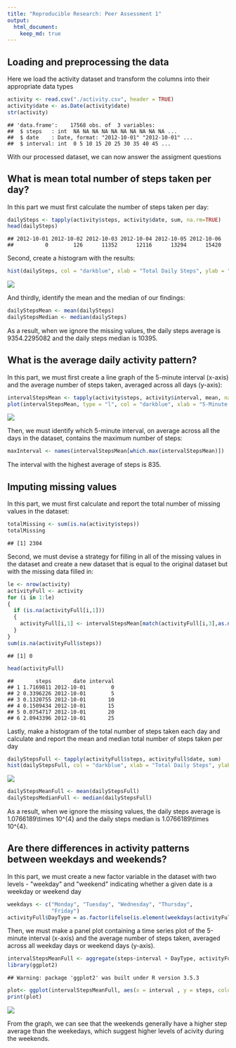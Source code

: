 ```yaml
---
title: "Reproducible Research: Peer Assessment 1"
output: 
  html_document:
    keep_md: true
---
```



## Loading and preprocessing the data
Here we load the activity dataset and transform the columns into their appropriate data types


```r
activity <- read.csv("./activity.csv", header = TRUE)
activity$date <- as.Date(activity$date)
str(activity)
```

```
## 'data.frame':	17568 obs. of  3 variables:
##  $ steps   : int  NA NA NA NA NA NA NA NA NA NA ...
##  $ date    : Date, format: "2012-10-01" "2012-10-01" ...
##  $ interval: int  0 5 10 15 20 25 30 35 40 45 ...
```

With our processed dataset, we can now answer the assigment questions



## What is mean total number of steps taken per day?
In this part we must first calculate the number of steps taken per day:


```r
dailySteps <- tapply(activity$steps, activity$date, sum, na.rm=TRUE)
head(dailySteps)
```

```
## 2012-10-01 2012-10-02 2012-10-03 2012-10-04 2012-10-05 2012-10-06 
##          0        126      11352      12116      13294      15420
```

Second, create a histogram with the results:


```r
hist(dailySteps, col = "darkblue", xlab = "Total Daily Steps", ylab = "Frequency", main = "Frequency of Total Daily Steps")
```

![](PA1_template_files/figure-html/unnamed-chunk-3-1.png)<!-- -->

And thirdly, identify the mean and the median of our findings:


```r
dailyStepsMean <- mean(dailySteps)
dailyStepsMedian <- median(dailySteps)
```

As a result, when we ignore the missing values, the daily steps average is 9354.2295082 and the daily steps median is 10395.



## What is the average daily activity pattern?
In this part, we must first create a line graph of the 5-minute interval (x-axis) and the average number of steps taken, averaged across all days (y-axis):


```r
intervalStepsMean <- tapply(activity$steps, activity$interval, mean, na.rm = TRUE)
plot(intervalStepsMean, type = "l", col = "darkblue", xlab = "5-Minute Intervals", ylab = "Daily Step Average", main = "Daily Steps Average per Interval")
```

![](PA1_template_files/figure-html/unnamed-chunk-5-1.png)<!-- -->

Then, we must identify which 5-minute interval, on average across all the days in the dataset, contains the maximum number of steps:


```r
maxInterval <- names(intervalStepsMean[which.max(intervalStepsMean)])
```

The interval with the highest average of steps is 835.



## Imputing missing values
In this part, we must first calculate and report the total number of missing values in the dataset:


```r
totalMissing <- sum(is.na(activity$steps))
totalMissing
```

```
## [1] 2304
```

Second, we must devise a strategy for filling in all of the missing values in the dataset and create a new dataset that is equal to the original dataset but with the missing data filled in:


```r
le <- nrow(activity)
activityFull <- activity
for (i in 1:le) 
{
  if (is.na(activityFull[i,1]))
  {
    activityFull[i,1] <- intervalStepsMean[match(activityFull[i,3],as.numeric(names(intervalStepsMean)))]
  }
}
sum(is.na(activityFull$steps))
```

```
## [1] 0
```

```r
head(activityFull)
```

```
##       steps       date interval
## 1 1.7169811 2012-10-01        0
## 2 0.3396226 2012-10-01        5
## 3 0.1320755 2012-10-01       10
## 4 0.1509434 2012-10-01       15
## 5 0.0754717 2012-10-01       20
## 6 2.0943396 2012-10-01       25
```

Lastly, make a histogram of the total number of steps taken each day and calculate and report the mean and median total number of steps taken per day


```r
dailyStepsFull <- tapply(activityFull$steps, activityFull$date, sum)
hist(dailyStepsFull, col = "darkblue", xlab = "Total Daily Steps", ylab = "Frequency", main = "Frequency of Total Daily Steps")
```

![](PA1_template_files/figure-html/unnamed-chunk-9-1.png)<!-- -->

```r
dailyStepsMeanFull <- mean(dailyStepsFull)
dailyStepsMedianFull <- median(dailyStepsFull)
```

As a result, when we ignore the missing values, the daily steps average is 1.0766189\times 10^{4} and the daily steps median is 1.0766189\times 10^{4}.



## Are there differences in activity patterns between weekdays and weekends?
In this part, we must create a new factor variable in the dataset with two levels - "weekday" and "weekend" indicating whether a given date is a weekday or weekend day


```r
weekdays <- c("Monday", "Tuesday", "Wednesday", "Thursday", 
              "Friday")
activityFull$DayType = as.factor(ifelse(is.element(weekdays(activityFull$date),weekdays), "Weekday", "Weekend"))
```

Then, we must make a panel plot containing a time series plot of the 5-minute interval (x-axis) and the average number of steps taken, averaged across all weekday days or weekend days (y-axis).


```r
intervalStepsMeanFull <- aggregate(steps~interval + DayType, activityFull, mean)
library(ggplot2)
```

```
## Warning: package 'ggplot2' was built under R version 3.5.3
```

```r
plot<- ggplot(intervalStepsMeanFull, aes(x = interval , y = steps, color = DayType)) + geom_line() + labs(title = "Daily Steps Average per Interval", x = "5-Minute Intervals", y = "Daily Step Average") + facet_wrap(~DayType, ncol = 1, nrow=2) + theme(legend.position = "none")
print(plot)
```

![](PA1_template_files/figure-html/unnamed-chunk-11-1.png)<!-- -->

From the graph, we can see that the weekends generally have a higher step average than the weekedays, which suggest higher levels of acivity during the weekends.
